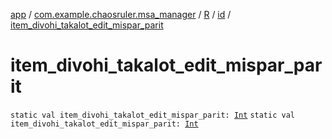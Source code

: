 [app](../../../index.md) / [com.example.chaosruler.msa_manager](../../index.md) / [R](../index.md) / [id](index.md) / [item_divohi_takalot_edit_mispar_parit](.)

# item_divohi_takalot_edit_mispar_parit

`static val item_divohi_takalot_edit_mispar_parit: `[`Int`](https://kotlinlang.org/api/latest/jvm/stdlib/kotlin/-int/index.html)
`static val item_divohi_takalot_edit_mispar_parit: `[`Int`](https://kotlinlang.org/api/latest/jvm/stdlib/kotlin/-int/index.html)